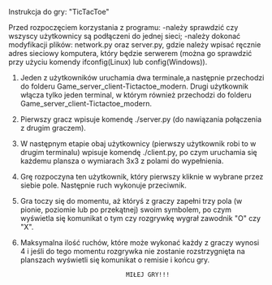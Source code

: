 Instrukcja do gry: "TicTacToe"


Przed rozpoczęciem korzystania z programu:
-należy sprawdzić czy wszyscy użytkownicy są podłączeni do jednej sieci;
-należy dokonać modyfikacji plików: network.py oraz server.py, gdzie należy wpisać ręcznie adres sieciowy komputera, który będzie serwerem (można go sprawdzić przy użyciu komendy ifconfig(Linux) lub config(Windows)).

1. Jeden z użytkowników uruchamia dwa terminale,a następnie przechodzi do folderu Game_server_client-Tictactoe_modern. Drugi użytkownik włącza tylko jeden terminal, w którym również przechodzi do folderu Game_server_client-Tictactoe_modern.
2. Pierwszy gracz wpisuje komendę ./server.py (do nawiązania połączenia z drugim graczem).
3. W następnym etapie obaj użytkownicy (pierwszy użytkownik robi to w drugim terminalu) wpisuje komendę ./client.py, po czym uruchamia się każdemu plansza o wymiarach 3x3 z polami do wypełnienia.
4. Grę rozpoczyna ten użytkownik, który pierwszy kliknie w wybrane przez siebie pole. Następnie ruch wykonuje przeciwnik. 
5. Gra toczy się do momentu, aż któryś z graczy zapełni trzy pola (w pionie, poziomie lub po przekątnej) swoim symbolem, po czym wyświetla się komunikat o tym czy rozgrywkę wygrał zawodnik "O" czy "X".
6. Maksymalna ilość ruchów, które może wykonać każdy z graczy wynosi 4 i jeśli do tego momentu rozgrywka nie zostanie rozstrzygnięta na planszach wyświetli się komunikat o remisie i końcu gry.

                                    MIŁEJ GRY!!!

